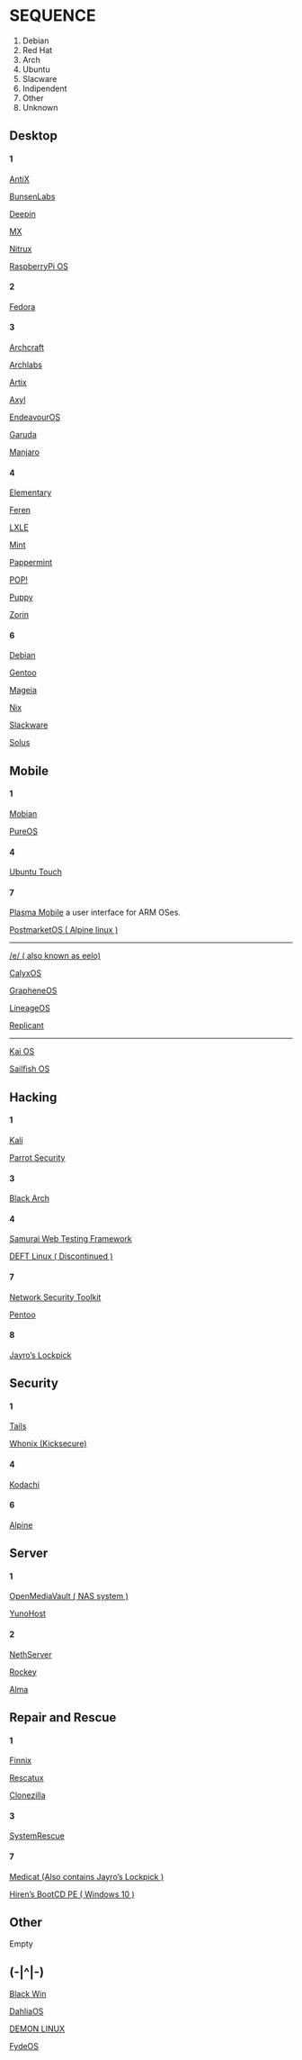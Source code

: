 # SEQUENCE
1. Debian
2. Red Hat
3. Arch
4. Ubuntu
5. Slacware
6. Indipendent
7. Other
8. Unknown

## Desktop
#### 1
[AntiX](https://antixlinux.com)

[BunsenLabs](https://www.bunsenlabs.org)

[Deepin](https://www.deepin.org)

[MX](https://mxlinux.org)

[Nitrux](https://nxos.org)

[RaspberryPi OS](https://www.raspberrypi.com/software)

#### 2
[Fedora](https://getfedora.org)

#### 3
[Archcraft](https://archcraft.io)

[Archlabs](https://archlabslinux.com)

[Artix](https://artixlinux.org)

[Axyl](https://axyl-os.github.io)

[EndeavourOS](https://endeavouros.com)

[Garuda](https://garudalinux.org)

[Manjaro](https://manjaro.org)

#### 4
[Elementary](https://elementary.io)

[Feren](https://ferenos.weebly.com)

[LXLE](https://www.lxle.net)

[Mint](https://www.linuxmint.com)

[Pappermint](https://peppermintos.com)

[POP!](https://pop.system76.com)

[Puppy](https://puppylinux-woof-ce.github.io)

[Zorin](https://zorin.com)

#### 6
[Debian](https://www.debian.org)

[Gentoo](https://www.gentoo.org)

[Mageia](https://www.mageia.org)

[Nix](https://nixos.org)

[Slackware](http://www.slackware.com)

[Solus](https://getsol.us)

## Mobile
#### 1
[Mobian](https://mobian-project.org)

[PureOS](https://pureos.net)

#### 4
[Ubuntu Touch](https://ubports.com)

#### 7

[Plasma Mobile](https://plasma-mobile.org)
a user interface for ARM OSes.

[PostmarketOS ( Alpine linux )](https://www.postmarketos.org)

---
[/e/ ( also known as eelo)](https://e.foundation/)

[CalyxOS](https://calyxos.org)

[GrapheneOS](https://grapheneos.org)

[LineageOS](https://lineageos.org)

[Replicant](https://replicant.us)

---
[Kai OS](https://www.kaiostech.com)

[Sailfish OS](https://sailfishos.org)

## Hacking
#### 1
[Kali](https://www.kali.org)

[Parrot Security](https://www.parrotsec.org)

#### 3
[Black Arch](https://www.blackarch.org)

#### 4
[Samurai Web Testing Framework](https://samurai.sourceforge.io)

[DEFT Linux ( Discontinued )](https://archiveos.org/deft/)

#### 7
[Network Security Toolkit](https://www.networksecuritytoolkit.org)

[Pentoo](https://www.pentoo.ch)

#### 8
[Jayro’s Lockpick](https://gbatemp.net/threads/release-jayros-lockpick-a-bootable-password-removal-suite-winpe.579278)

## Security
#### 1
[Tails](https://tails.boum.org)

[Whonix (Kicksecure)](https://www.whonix.org)

#### 4
[Kodachi](https://www.digi77.com)

#### 6
[Alpine](https://www.alpinelinux.org)

## Server
#### 1
[OpenMediaVault ( NAS system )](https://www.openmediavault.org)

[YunoHost](https://yunohost.org)

#### 2
[NethServer](https://www.nethserver.org)

[Rockey](https://rockylinux.org)

[Alma](https://almalinux.org)

## Repair and Rescue
#### 1
[Finnix](https://www.finnix.org)

[Rescatux](https://www.supergrubdisk.org/rescatux)

[Clonezilla](https://clonezilla.org)

#### 3
[SystemRescue](https://www.system-rescue.org)

#### 7
[Medicat (Also contains Jayro’s Lockpick )](https://medicatusb.com)

[Hiren’s BootCD PE ( Windows 10 ) ](https://www.hirensbootcd.org/)

## Other
Empty

## (-|^|-)
[Black Win](https://blackwin.ir)

[DahliaOS](https://dahliaos.io)

[DEMON LINUX](https://www.demonlinux.com)

[FydeOS](https://fydeos.io)